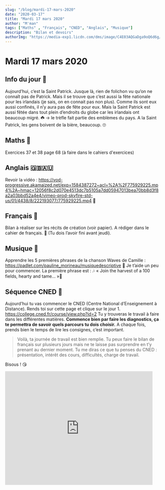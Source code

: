 ```yaml
---
slug: "/blog/mardi-17-mars-2020"
date: "2020-03-17"
title: "Mardi 17 mars 2020"
author: "M'man"
tags: ["Maths" , "Français", "CNED", "Anglais", "Musique"]
description: "Bilan et devoirs"
authorImg: "https://media-exp1.licdn.com/dms/image/C4E03AQGaDga9oQ6d6g/profile-displayphoto-shrink_200_200/0?e=1590019200&v=beta&t=2uHlrO0HpStesD7gOBujVEHjL1NEW-lAAshnQ5xGNFk"
---
```

# Mardi 17 mars 2020

## Info du jour 🍻

Aujourd’hui, c’est la Saint Patrick. Jusque là, rien de folichon vu qu’on ne connaît pas de Patrick. Mais il se trouve que c’est aussi la fête nationale pour les irlandais (je sais, on en connait pas non plus). Comme ils sont eux aussi confinés, il n’y aura pas de fête pour eux. Mais la Saint Patrick est aussi fêtée dans tout plein d’endroits du globe car les irlandais ont beaucoup migré.  ☘️ -> le trèfle fait partie des emblèmes du pays. A la Saint Patrick, les gens boivent de la bière, beaucoup. 🙄

## Maths 🧮

Exercices 37 et 38 page 68 (à faire dans le cahiers d'exercices)

## Anglais 🇬🇧🇦🇺

Revoir la vidéo : https://vod-progressive.akamaized.net/exp=1584387272~acl=%2A%2F775929225.mp4%2A~hmac=12056f8c2d070e4513dc7b5105a7dd05947013bea70bb8d3f8a2a03bbd52a4e4/vimeo-prod-skyfire-std-us/01/4438/8/222193077/775929225.mp4 🎥

## Français 🐓

Bilan à réaliser sur les récits de création (voir papier). A rédiger dans le cahier de français. 📜 (Tu dois l’avoir fini avant jeudi).

## Musique 🎻

Apprendre les 5 premières phrases de la chanson Waves de Camille : https://padlet.com/pauline_morineau/musiquedescriptive 
🎼 Je t’aide un peu pour commencer. La première phrase est : 🎶 « Join the harvest of a 100 fields, hearty and tame… »🎵 

## Séquence CNED 🚀

Aujourd’hui tu vas commencer le CNED (Centre National d’Enseignement à Distance). Rends toi sur cette page et clique sur le jour 1. https://college.cned.fr/course/view.php?id=2
 Tu y trouveras le travail à faire dans les différentes matières.
 **Commence bien par faire les diagnostics, ça te permettra de savoir quels parcours tu dois choisir.**
 A chaque fois, prends bien le temps de lire les consignes, c’est important.

>Voilà, ta journée de travail est bien remplie. Tu peux faire le bilan de français sur plusieurs jours mais ne te laisse pas surprendre en t’y prenant au dernier moment. Tu me diras ce que tu penses du CNED : présentation, intérêt des cours, difficultés, charge de travail. 

Bisous ! 😘
<iframe src="https://giphy.com/embed/3jiLBDyAIZnrd8BwTm" width="480" height="370" frameBorder="0" class="giphy-embed" allowFullScreen></iframe><p><a href="https://giphy.com/gifs/cute-aww-eyebleach-3jiLBDyAIZnrd8BwTm"></a></p>